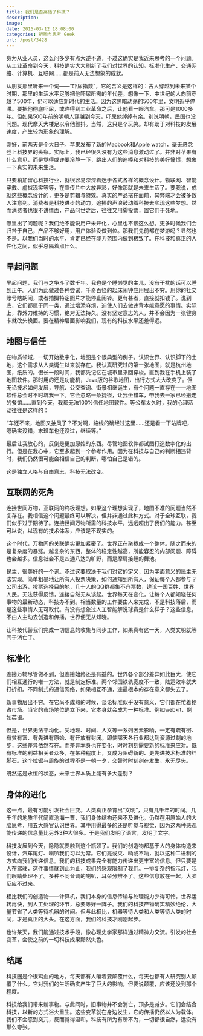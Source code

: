 ```yaml
---
title: 我们是否高估了科技？
description: 
image: 
date: 2015-03-12 18:08:00
categories: 折腾与思考 Geek
url: /post/3428
---
```


身为从业人员，这么问多少有点大逆不道，不过这确实是我近来思考的一个问题。从工业革命到今天，科技确实大大刷新了我们对世界的认知。标准化生产、交通网络、计算机、互联网……都是前人无法想象的成就。

从朋友那里听来一个词——“吓尿指数”，它的含义是这样的：古人穿越到未来某个时期，那里的生活水平足够把他吓尿所需的年代差。想像一下，中世纪的人向前穿越了500年，仍可以适应新时代的生活。因为这黑暗动荡的500年里，文明近乎停滞。要把他彻底吓尿，或许得到工业革命之后，让他看一眼汽车。那可是1000多年。但如果500年前的明朝人穿越到今天，吓尿他绰绰有余。别说明朝，民国也没问题。现代摩天大楼足以令他颤抖。当然，这只是个玩笑。却有助于对科技的发展速度，产生较为形象的理解。

刚好，前两天是个大日子。苹果发布了新的Macbook和Apple watch，毫无悬念登上科技界的头条。实际上，我已经很久没有为这些消息激动过了。并非对苹果有什么意见，而是觉得或许要冷静一下，跳出人们的追捧和对科技的美好憧憬，想象一下真实的未来生活。

只要稍加留心科技行业，就很容易深深着迷于各式各样的概念设计。物联网、智能穿戴、虚拟现实等等，在宣传片中大放异彩，好像那就是未来生活了。要我说，成就这些概念设计的，更多是剪辑与特效。真实的产品摆在面前，其弊端才会被多数人注意到。消费者是科技进步的动力，追捧的声浪鼓动着科技去实现这些梦想。然而消费者也很不讲情面，产品问世之后，往往又用脚投票，置它们于死地。

哪里出了问题呢？我们绝不能说用户未开化，心里也不该这么想。更多时候我们会归咎于自己，产品不够好用，用户体验没做到位。那我们先前都在梦游吗？显然也不是。以我们当时的水平，肯定已经在能力范围内做到极致了。在科技和真正的人性化之间，似乎总隔着点什么。

## 早起问题

早起问题，我们与之争斗了数千年。我也是个睡懒觉的主儿，没有干扰的话可以睡到正午。人们为此做过各种尝试，千奇百怪的起床闹钟应用层出不穷。用你的社交账号瞎胡闹，或者拍摄特定照片才能停止闹铃。更有甚者，直接就扣钱了。说到底，它们都属于同一类，通过增添麻烦，迫使人们去做违背本能意愿的事情。实际上，靠外力维持的习惯，绝对无法持久。没有坚定意志的人，并不会因为一张健身卡就改头换面。要在精神层面影响我们，现有的科技水平还差得远。

## 地图与信任

在物质领域，一切开始数字化，地图是个很典型的例子。认识世界、认识脚下的土地，这个需求从人类诞生以来就存在。我认真研究过的第一张地图，就是杭州地图，纸质的。很长一段时间，我都凭记忆在城市里来回穿梭。直到我在手机上装了地图软件。那时用的还是功能机，Java版的谷歌地图，出行方式大大改变了。但无论技术如何发展，导航、公交查询、街景相继诞生，有个问题一直存在——地图软件总会时不时坑我一下。它会忽略一条捷径，让我坐错车，带我去一家已经搬走的餐馆……直到今天，我都无法100%信任地图软件。等公车太久时，我的心理活动往往是这样的：

“车还不来，地图又抽风了？不对啊，路线的确经过这里……还是看一下站牌吧，嗯确实没错，末班车也还没过，继续等。”

最后让我放心的，反倒是更加原始的东西。尽管地图软件都试图打造数字化的出行。但是在我心中，它至多起到一个参考作用。因为在科技与自己的判断相违背时，我们仍然很可能会相信自己的判断，哪怕自己是错的。

这是独立人格与自由意志，科技无法改变。

## 互联网的死角

连接世间万物，互联网的终极理想。如果这个理想实现了，地图不准的问题当然不复存在。我相信这个问题最终可以解决，但并非通过此种方式。对于全球互联，我们似乎过于期待了。连接世间万物所需的科技水平，远远超出了我们的能力。甚至可以说，以现有的技术体系，应该是不现实的。

这个时代，万物间的关联确实更加紧密了。世界正在聚拢成一个整体。随之而来的是复杂度的暴涨。越复杂的东西，整体的稳定性越高，所能容忍的内部问题、障碍也会越多。信息社会不是四通八达的旷野，而是摩肩接踵的舞池。

民主，很美好的一个词。不过这要取决于我们对它的定义，因为字面意义的民主无法实现。简单粗暴地让所有人投票决策，如何通知到所有人，保证每个人都参与？公司出游，投票选择目的地，几十人的QQ群都集不齐票数，遑论一国百姓、世界人民。无法获得反馈，连接自然无从谈起。世界每天在变化，让每个人都知晓任何事物的最新动态，科技办不到。相当数量的工作要由人来完成，不是科技落后，而是这些事情人无可取代。有没有想象过人工智能解说球赛是什么样子？这些信息，不由人主动去创造和传播，世界便无从知晓。

让科技代替我们完成一切信息的收集与同步工作，如果真有这一天，人类文明就等同于消亡了。

## 标准化 

连接万物尽管做不到，但连接始终还是有益的。世界各个部分差异如此巨大，使它们相互通行的唯一方法，就是制定标准。两个邻国铁轨宽度不一致，陆运效率就大打折扣。不同制式的通信网络，如果相互不通，连最根本的存在意义都失去了。

新事物层出不穷。在它尚不成熟的时候，谈论标准似乎没有意义，它们都在忙着抢占市场。当它的市场地位确立下来，它本身就会成为一种标准。例如webkit，例如英语。

但是，世界无法平均化。受地理、时间、人文等一系列因素影响，一定有疏有密、有贫有富、有先进有原始、有开放有封闭。即使哪天各行业都达到资源过剩的地步，这些差异依然存在。而差异本身也在变化，时时刻刻需要新的标准来应对。既有标准的利益相关者众多，在某种程度上，又成为阻碍新的、更先进技术标准的绊脚石。这个拉锯与周旋的过程不是一朝一夕，交替时时刻刻在发生，永无尽头。

既然这是永恒的状态，未来世界本质上能有多大差别？

## 身体的进化

这一点，最有可能引发社会巨变。人类真正孕育出“文明”，只有几千年的时间。几千年的地质年代简直沧海一粟，我们身体结构还来不及进化。仍然在用原始人的大脑思考，用五大感官认识世界。其中用得最多的还是听觉与视觉，因为这两种感观能传递的信息量比另外3种大很多。于是我们发明了语言，发明了文字。

科技发展到今天，隐隐就要触到这个瓶颈了。我们的创造物都基于人的身体构造来设计，汽车尾灯、喇叭我们习以为常。它们亮或灭、响或不响，就以这种二进制的方式向我们传递信息。我们的科技成果完全有能力传递出更丰富的信息。但只要是人在驾驶，这件事情就到此为止，我们的感观限制了我们。一排复杂的指示灯，我们眼睛处理不了。多种不同音调的喇叭，耳朵分辨不了。这些信息放在一起，大脑反应不过来。

相比我们的创造物——计算机，我们本身的信息传输与处理能力少得可怜。世界运转再快，到人工处理的环节，总要等好一阵子。我们的科技产物确实精妙绝伦，大量节省了人类等待机器的时间。但与此相比，机器等待人类和人类等待人类的时间，才是真正的大头。在这方面，我们的科技才刚刚起步。

也许某天，我们能通过技术手段，像心理史学家那样通过精神力交流。引发的社会变革，会使之前的一切科技成果黯然失色。

## 结尾

科技圈是个很鸡血的地方。每天都有人嚷着要颠覆什么，每天也都有人研究别人颠覆了什么。它对我们的生活确实产生了巨大的影响，但要说颠覆，应该还没到那个程度。

科技给我们带来新事物。与此同时，旧事物并不会消亡，顶多是减少。它们会结合科技，以新的方式浴火重生。这些变革就在身边发生，它的传播仍然以人为载体。我们不会感到突兀，反而觉得温和。科技有所为有所不为，一切都很自然，远没有那么夸张。